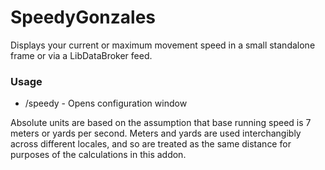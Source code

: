 # SpeedyGonzales

Displays your current or maximum movement speed in a small standalone frame or via a LibDataBroker feed.

### **Usage**
- /speedy - Opens configuration window

Absolute units are based on the assumption that base running speed is 7 meters or yards per second. Meters and yards are used interchangibly across different locales, and so are treated as the same distance for purposes of the calculations in this addon.
